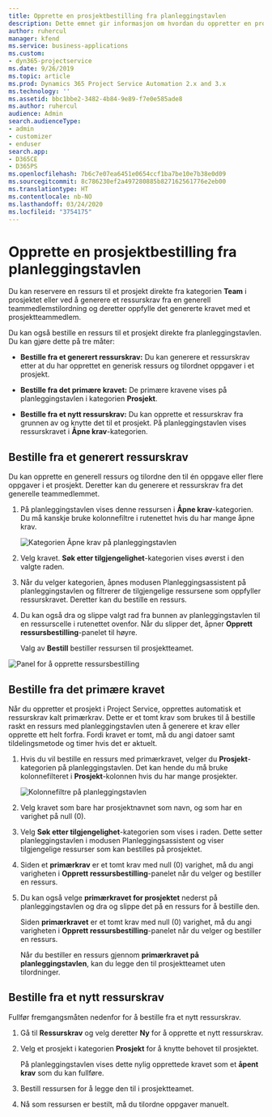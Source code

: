 ```yaml
---
title: Opprette en prosjektbestilling fra planleggingstavlen
description: Dette emnet gir informasjon om hvordan du oppretter en prosjektestilling fra planleggingstavlen.
author: ruhercul
manager: kfend
ms.service: business-applications
ms.custom:
- dyn365-projectservice
ms.date: 9/26/2019
ms.topic: article
ms.prod: Dynamics 365 Project Service Automation 2.x and 3.x
ms.technology: ''
ms.assetid: bbc1bbe2-3482-4b84-9e89-f7e0e585ade8
ms.author: ruhercul
audience: Admin
search.audienceType:
- admin
- customizer
- enduser
search.app:
- D365CE
- D365PS
ms.openlocfilehash: 7b6c7e07ea6451e0654ccf1ba7be10e7b38e0d09
ms.sourcegitcommit: 8c786230ef2a497280885b827162561776e2eb00
ms.translationtype: HT
ms.contentlocale: nb-NO
ms.lasthandoff: 03/24/2020
ms.locfileid: "3754175"
---
```

# <a name="create-a-project-booking-from-the-schedule-board"></a>Opprette en prosjektbestilling fra planleggingstavlen

Du kan reservere en ressurs til et prosjekt direkte fra kategorien **Team** i prosjektet eller ved å generere et ressurskrav fra en generell teammedlemstilordning og deretter oppfylle det genererte kravet med et prosjektteammedlem.

Du kan også bestille en ressurs til et prosjekt direkte fra planleggingstavlen. Du kan gjøre dette på tre måter:

- **Bestille fra et generert ressurskrav:** Du kan generere et ressurskrav etter at du har opprettet en generisk ressurs og tilordnet oppgaver i et prosjekt.

- **Bestille fra det primære kravet:** De primære kravene vises på planleggingstavlen i kategorien **Prosjekt**. 

- **Bestille fra et nytt ressurskrav:** Du kan opprette et ressurskrav fra grunnen av og knytte det til et prosjekt. På planleggingstavlen vises ressurskravet i **Åpne krav**-kategorien.

## <a name="book-from-a-generated-resource-requirement"></a>Bestille fra et generert ressurskrav

Du kan opprette en generell ressurs og tilordne den til én oppgave eller flere oppgaver i et prosjekt. Deretter kan du generere et ressurskrav fra det generelle teammedlemmet. 

1.  På planleggingstavlen vises denne ressursen i **Åpne krav**-kategorien. Du må kanskje bruke kolonnefiltre i rutenettet hvis du har mange åpne krav. 

    ![Kategorien Åpne krav på planleggingstavlen](media/FAQ-Project-Booking-Schedule-Board-1.png "Skjermbilde av tabell med bestillinger og tilordninger")

2. Velg kravet. **Søk etter tilgjengelighet**-kategorien vises øverst i den valgte raden.
 
3. Når du velger kategorien, åpnes modusen Planleggingsassistent på planleggingstavlen og filtrerer de tilgjengelige ressursene som oppfyller ressurskravet. Deretter kan du bestille en ressurs.

4. Du kan også dra og slippe valgt rad fra bunnen av planleggingstavlen til en ressurscelle i rutenettet ovenfor. Når du slipper det, åpner **Opprett ressursbestilling**-panelet til høyre.

    Valg av **Bestill** bestiller ressursen til prosjektteamet.

![Panel for å opprette ressursbestilling](media/FAQ-Project-Booking-Schedule-Board-6.png "")
 

## <a name="book-from-the-primary-requirement"></a>Bestille fra det primære kravet

Når du oppretter et prosjekt i Project Service, opprettes automatisk et ressurskrav kalt primærkrav. Dette er et tomt krav som brukes til å bestille raskt en ressurs med planleggingstavlen uten å generere et krav eller opprette ett helt forfra. Fordi kravet er tomt, må du angi datoer samt tildelingsmetode og timer hvis det er aktuelt. 

1. Hvis du vil bestille en ressurs med primærkravet, velger du **Prosjekt**-kategorien på planleggingstavlen. Det kan hende du må bruke kolonnefilteret i **Prosjekt**-kolonnen hvis du har mange prosjekter.

   ![Kolonnefiltre på planleggingstavlen](media/FAQ-Project-Booking-Schedule-Board-2.png "Skjermbilde av tabell med bestillinger og tilordninger")

2. Velg kravet som bare har prosjektnavnet som navn, og som har en varighet på null (0).

3. Velg **Søk etter tilgjengelighet**-kategorien som vises i raden. Dette setter planleggingstavlen i modusen Planleggingsassistent og viser tilgjengelige ressurser som kan bestilles på prosjektet.

4. Siden et **primærkrav** er et tomt krav med null (0) varighet, må du angi varigheten i **Opprett ressursbestilling**-panelet når du velger og bestiller en ressurs.

5. Du kan også velge **primærkravet for prosjektet** nederst på planleggingstavlen og dra og slippe det på en ressurs for å bestille den.
 
    Siden **primærkravet** er et tomt krav med null (0) varighet, må du angi varigheten i **Opprett ressursbestilling**-panelet når du velger og bestiller en ressurs.
 
    Når du bestiller en ressurs gjennom **primærkravet på planleggingstavlen**, kan du legge den til prosjektteamet uten tilordninger.
 
## <a name="book-from-a-new-resource-requirement"></a>Bestille fra et nytt ressurskrav
Fullfør fremgangsmåten nedenfor for å bestille fra et nytt ressurskrav. 

1. Gå til **Ressurskrav** og velg deretter **Ny** for å opprette et nytt ressurskrav.

2. Velg et prosjekt i kategorien **Prosjekt** for å knytte behovet til prosjektet.
 
    På planleggingstavlen vises dette nylig opprettede kravet som et **åpent krav** som du kan fullføre.

3. Bestill ressursen for å legge den til i prosjektteamet.

4. Nå som ressursen er bestilt, må du tilordne oppgaver manuelt.

